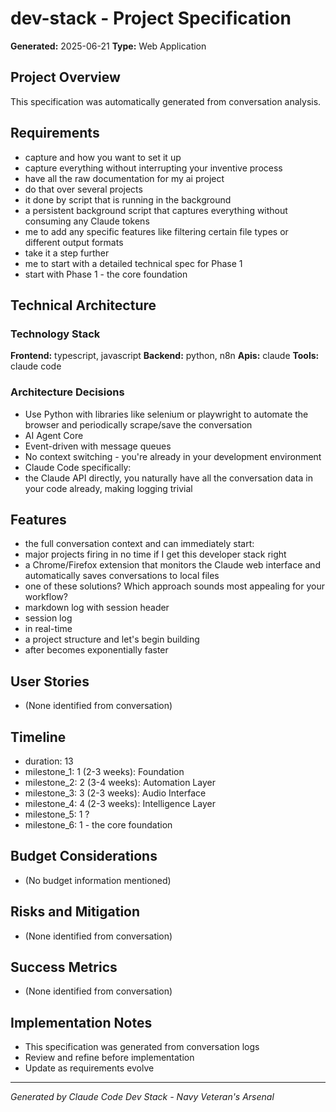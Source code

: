 # dev-stack - Project Specification

**Generated:** 2025-06-21
**Type:** Web Application

## Project Overview

This specification was automatically generated from conversation analysis.

## Requirements

- capture and how you want to set it up
- capture everything without interrupting your inventive process
- have all the raw documentation for my ai project
- do that over several projects
- it done by script that is running in the background
- a persistent background script that captures everything without consuming any Claude tokens
- me to add any specific features like filtering certain file types or different output formats
- take it a step further
- me to start with a detailed technical spec for Phase 1
- start with Phase 1 - the core foundation

## Technical Architecture

### Technology Stack
**Frontend:** typescript, javascript
**Backend:** python, n8n
**Apis:** claude
**Tools:** claude code

### Architecture Decisions
- Use Python with libraries like selenium or playwright to automate the browser and periodically scrape/save the conversation
- AI Agent Core
- Event-driven with message queues
- No context switching - you're already in your development environment
- Claude Code specifically:
- the Claude API directly, you naturally have all the conversation data in your code already, making logging trivial

## Features

- the full conversation context and can immediately start:
- major projects firing in no time if I get this developer stack right
- a Chrome/Firefox extension that monitors the Claude web interface and automatically saves conversations to local files
- one of these solutions? Which approach sounds most appealing for your workflow?
- markdown log with session header
- session log
- in real-time
- a project structure and let's begin building
- after becomes exponentially faster

## User Stories

- (None identified from conversation)

## Timeline

- duration: 13
- milestone_1: 1 (2-3 weeks): Foundation
- milestone_2: 2 (3-4 weeks): Automation Layer
- milestone_3: 3 (2-3 weeks): Audio Interface
- milestone_4: 4 (2-3 weeks): Intelligence Layer
- milestone_5: 1 ?
- milestone_6: 1 - the core foundation

## Budget Considerations

- (No budget information mentioned)

## Risks and Mitigation

- (None identified from conversation)

## Success Metrics

- (None identified from conversation)

## Implementation Notes

- This specification was generated from conversation logs
- Review and refine before implementation
- Update as requirements evolve

---
*Generated by Claude Code Dev Stack - Navy Veteran's Arsenal*
